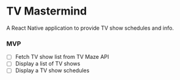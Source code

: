 # TV Mastermind

A React Native application to provide TV show schedules and info.

### MVP
- [ ] Fetch TV show list from TV Maze API
- [ ] Display a list of TV shows
- [ ] Display a TV show schedules
